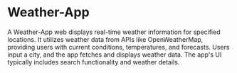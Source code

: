 # Weather-App

A Weather-App web displays real-time weather information for specified locations. It utilizes weather data from APIs like OpenWeatherMap, providing users with current conditions, temperatures, and forecasts. Users input a city, and the app fetches and displays weather data. The app's UI typically includes search functionality and weather details.
